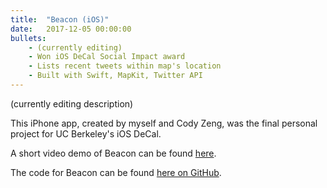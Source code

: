 ```yaml
---
title:  "Beacon (iOS)"
date:   2017-12-05 00:00:00
bullets:
    - (currently editing)
    - Won iOS DeCal Social Impact award
    - Lists recent tweets within map's location
    - Built with Swift, MapKit, Twitter API
---
```

(currently editing description)

This iPhone app, created by myself and Cody Zeng, was the final personal project for UC Berkeley's iOS DeCal.

A short video demo of Beacon can be found [here](https://drive.google.com/file/d/14PF1fPlsLBHhLslE6wYTxPhRdL_8Use4/view?usp=sharing).

The code for Beacon can be found [here on GitHub](https://github.com/c0dyzeng/ios_decal_final_proj).
